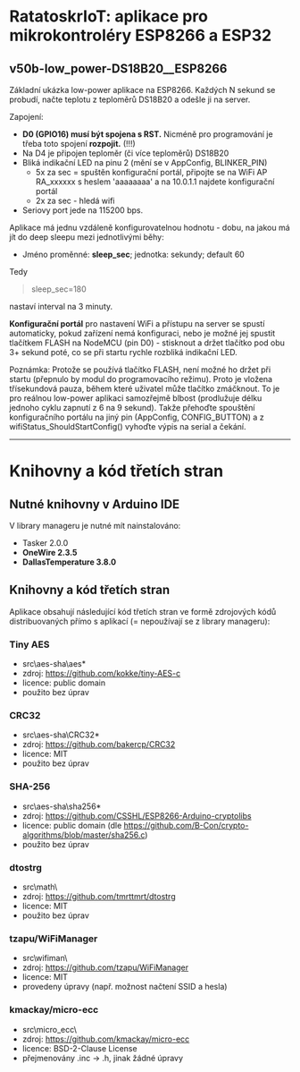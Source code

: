 # RatatoskrIoT: aplikace pro mikrokontroléry ESP8266 a ESP32

## **v50b-low_power-DS18B20__ESP8266**

Základní ukázka low-power aplikace na ESP8266. Každých N sekund se probudí, načte teplotu z teploměrů DS18B20 a odešle ji na server.

Zapojení:
- **D0 (GPIO16) musí být spojena s RST.** Nicméně pro programování je třeba toto spojení **rozpojit.** (!!!)
- Na D4 je připojen teploměr (či více teploměrů) DS18B20
- Bliká indikační LED na pinu 2 (mění se v AppConfig, BLINKER_PIN)
    - 5x za sec = spuštěn konfigurační portál, připojte se na WiFi AP RA_xxxxxx s heslem 'aaaaaaaa' a na 10.0.1.1 najdete konfigurační portál
    - 2x za sec - hledá wifi
- Seriovy port jede na 115200 bps.

Aplikace má jednu vzdáleně konfigurovatelnou hodnotu - dobu, na jakou má jít do deep sleepu mezi jednotlivými běhy:
- Jméno proměnné: **sleep_sec**; jednotka: sekundy; default 60

Tedy
>  sleep_sec=180

nastaví interval na 3 minuty.

**Konfigurační portál** pro nastavení WiFi a přístupu na server se spustí automaticky, pokud zařízení nemá konfiguraci, nebo je možné jej spustit tlačítkem FLASH na NodeMCU (pin D0) - stisknout a držet tlačítko pod obu 3+ sekund poté, co se při startu rychle rozbliká indikační LED. 

Poznámka: Protože se používá tlačítko FLASH, není možné ho držet při startu (přepnulo by modul do programovacího režimu). Proto je vložena třísekundová pauza, během které uživatel může tlačítko zmáčknout. To je pro reálnou low-power aplikaci samozřejmě blbost (prodlužuje délku jednoho cyklu zapnutí z 6 na 9 sekund). Takže přehoďte spouštění konfiguračního portálu na jiný pin (AppConfig, CONFIG_BUTTON) a z wifiStatus_ShouldStartConfig() vyhoďte výpis na serial a čekání.



---


# Knihovny a kód třetích stran

## Nutné knihovny v Arduino IDE
V library manageru je nutné mít nainstalováno:
- Tasker 2.0.0
- **OneWire 2.3.5**
- **DallasTemperature  3.8.0**

## Knihovny a kód třetích stran 

Aplikace obsahují následující kód třetích stran ve formě zdrojových kódů distribuovaných přímo s aplikací (= nepoužívají se z library manageru):

### Tiny AES
- src\aes-sha\aes*
- zdroj: https://github.com/kokke/tiny-AES-c
- licence: public domain
- použito bez úprav

### CRC32
- src\aes-sha\CRC32*
- zdroj: https://github.com/bakercp/CRC32
- licence: MIT
- použito bez úprav

### SHA-256
- src\aes-sha\sha256*
- zdroj: https://github.com/CSSHL/ESP8266-Arduino-cryptolibs
- licence: public domain (dle https://github.com/B-Con/crypto-algorithms/blob/master/sha256.c)
- použito bez úprav

### dtostrg
- src\math\
- zdroj: https://github.com/tmrttmrt/dtostrg
- licence: MIT
- použito bez úprav

### tzapu/WiFiManager
- src\wifiman\
- zdroj: https://github.com/tzapu/WiFiManager
- licence: MIT
- provedeny úpravy (např. možnost načtení SSID a hesla)

### kmackay/micro-ecc
- src\micro_ecc\
- zdroj: https://github.com/kmackay/micro-ecc
- licence: BSD-2-Clause License
- přejmenovány .inc -> .h, jinak žádné úpravy

